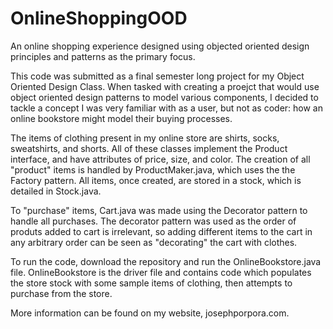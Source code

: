 # OnlineShoppingOOD
An online shopping experience designed using objected oriented design principles and patterns as the primary focus.

This code was submitted as a final semester long project for my Object Oriented Design Class. When tasked with creating a proejct that would use object oriented design patterns to model various components, I decided to tackle a concept I was very familiar with as a user, but not as coder: how an online bookstore might model their buying processes. 

The items of clothing present in my online store are shirts, socks, sweatshirts, and shorts. All of these classes implement the Product interface, and have attributes of price, size, and color. The creation of all "product" items is handled by ProductMaker.java, which uses the the Factory pattern. All items, once created, are stored in a stock, which is detailed in Stock.java.

To "purchase" items, Cart.java was made using the Decorator pattern to handle all purchases. The decorator pattern was used as the order of produts added to cart is irrelevant, so adding different items to the cart in any arbitrary order can be seen as "decorating" the cart with clothes. 


To run the code, download the repository and run the OnlineBookstore.java file. OnlineBookstore is the driver file and contains code which populates the store stock with some sample items of clothing, then attempts to purchase from the store. 

More information can be found on my website, josephporpora.com.
